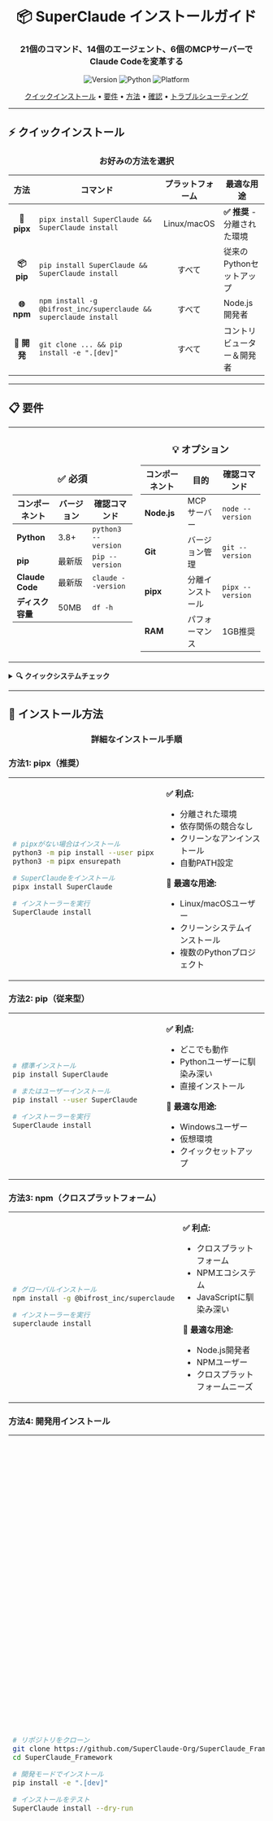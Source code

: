 <div align="center">

# 📦 SuperClaude インストールガイド

### **21個のコマンド、14個のエージェント、6個のMCPサーバーでClaude Codeを変革する**

<p align="center">
  <img src="https://img.shields.io/badge/version-4.0.8-blue?style=for-the-badge" alt="Version">
  <img src="https://img.shields.io/badge/Python-3.8+-green?style=for-the-badge" alt="Python">
  <img src="https://img.shields.io/badge/Platform-Linux%20|%20macOS%20|%20Windows-orange?style=for-the-badge" alt="Platform">
</p>

<p align="center">
  <a href="#-クイックインストール">クイックインストール</a> •
  <a href="#-要件">要件</a> •
  <a href="#-インストール方法">方法</a> •
  <a href="#-確認">確認</a> •
  <a href="#-トラブルシューティング">トラブルシューティング</a>
</p>

</div>

---

## ⚡ **クイックインストール**

<div align="center">

### **お好みの方法を選択**

| 方法 | コマンド | プラットフォーム | 最適な用途 |
|:------:|---------|:--------:|----------|
| **🐍 pipx** | `pipx install SuperClaude && SuperClaude install` | Linux/macOS | **✅ 推奨** - 分離された環境 |
| **📦 pip** | `pip install SuperClaude && SuperClaude install` | すべて | 従来のPythonセットアップ |
| **🌐 npm** | `npm install -g @bifrost_inc/superclaude && superclaude install` | すべて | Node.js開発者 |
| **🔧 開発** | `git clone ... && pip install -e ".[dev]"` | すべて | コントリビューター＆開発者 |

</div>

---

## 📋 **要件**

<div align="center">

<table>
<tr>
<td align="center" width="50%">

### ✅ **必須**

| コンポーネント | バージョン | 確認コマンド |
|-----------|---------|---------------|
| **Python** | 3.8+ | `python3 --version` |
| **pip** | 最新版 | `pip --version` |
| **Claude Code** | 最新版 | `claude --version` |
| **ディスク容量** | 50MB | `df -h` |

</td>
<td align="center" width="50%">

### 💡 **オプション**

| コンポーネント | 目的 | 確認コマンド |
|-----------|---------|---------------|
| **Node.js** | MCPサーバー | `node --version` |
| **Git** | バージョン管理 | `git --version` |
| **pipx** | 分離インストール | `pipx --version` |
| **RAM** | パフォーマンス | 1GB推奨 |

</td>
</tr>
</table>

</div>

<details>
<summary><b>🔍 クイックシステムチェック</b></summary>

```bash
# すべての要件を一度にチェック
python3 --version && echo "✅ Python OK" || echo "❌ Python missing"
claude --version && echo "✅ Claude Code OK" || echo "❌ Claude Code missing"
node --version 2>/dev/null && echo "✅ Node.js OK (optional)" || echo "⚠️ Node.js missing (optional)"
git --version 2>/dev/null && echo "✅ Git OK (optional)" || echo "⚠️ Git missing (optional)"
```

</details>

---

## 🚀 **インストール方法**

<div align="center">

### **詳細なインストール手順**

</div>

### **方法1: pipx（推奨）**

<table>
<tr>
<td width="60%">

```bash
# pipxがない場合はインストール
python3 -m pip install --user pipx
python3 -m pipx ensurepath

# SuperClaudeをインストール
pipx install SuperClaude

# インストーラーを実行
SuperClaude install
```

</td>
<td width="40%">

**✅ 利点:**
- 分離された環境
- 依存関係の競合なし
- クリーンなアンインストール
- 自動PATH設定

**📍 最適な用途:**
- Linux/macOSユーザー
- クリーンシステムインストール
- 複数のPythonプロジェクト

</td>
</tr>
</table>

### **方法2: pip（従来型）**

<table>
<tr>
<td width="60%">

```bash
# 標準インストール
pip install SuperClaude

# またはユーザーインストール
pip install --user SuperClaude

# インストーラーを実行
SuperClaude install
```

</td>
<td width="40%">

**✅ 利点:**
- どこでも動作
- Pythonユーザーに馴染み深い
- 直接インストール

**📍 最適な用途:**
- Windowsユーザー
- 仮想環境
- クイックセットアップ

</td>
</tr>
</table>

### **方法3: npm（クロスプラットフォーム）**

<table>
<tr>
<td width="60%">

```bash
# グローバルインストール
npm install -g @bifrost_inc/superclaude

# インストーラーを実行
superclaude install
```

</td>
<td width="40%">

**✅ 利点:**
- クロスプラットフォーム
- NPMエコシステム
- JavaScriptに馴染み深い

**📍 最適な用途:**
- Node.js開発者
- NPMユーザー
- クロスプラットフォームニーズ

</td>
</tr>
</table>

### **方法4: 開発用インストール**

<table>
<tr>
<td width="60%">

```bash
# リポジトリをクローン
git clone https://github.com/SuperClaude-Org/SuperClaude_Framework.git
cd SuperClaude_Framework

# 開発モードでインストール
pip install -e ".[dev]"

# インストールをテスト
SuperClaude install --dry-run
```

</td>
<td width="40%">

**✅ 利点:**
- 最新機能
- プロジェクトに貢献可能
- 完全なソースアクセス

**📍 最適な用途:**
- コントリビューター
- カスタマイズ
- 新機能のテスト

</td>
</tr>
</table>

---

## 🎛️ **インストールオプション**

<div align="center">

### **インストールをカスタマイズ**

| オプション | コマンド | 説明 |
|--------|---------|-------------|
| **インタラクティブ** | `SuperClaude install` | プロンプトによるガイド付きセットアップ |
| **特定コンポーネント** | `SuperClaude install --components core mcp modes` | 必要なもののみインストール |
| **プレビューモード** | `SuperClaude install --dry-run` | インストール予定を確認 |
| **強制インストール** | `SuperClaude install --force --yes` | すべての確認をスキップ |
| **コンポーネント一覧** | `SuperClaude install --list-components` | 利用可能なコンポーネントを表示 |

</div>

---

## ✅ **確認**

<div align="center">

### **インストールの成功を確認**

</div>

### **ステップ1: インストールを確認**

```bash
# SuperClaudeのバージョンを確認
python3 -m SuperClaude --version
# 期待される結果: SuperClaude 4.0.8

# インストールされたコンポーネントを一覧表示
SuperClaude install --list-components
# 期待される結果: 利用可能なコンポーネントの一覧
```

### **ステップ2: Claude Codeでテスト**

```bash
# Claude Codeを開いて以下のコマンドを試してください:
/sc:brainstorm "test project"     # 発見的質問が起動するはず
/sc:analyze README.md              # 構造化分析を提供するはず
@agent-security "review code"     # セキュリティ専門家が起動するはず
```

### **ステップ3: インストール内容**

<div align="center">

| 場所 | 内容 | サイズ |
|----------|----------|------|
| `~/.claude/` | フレームワークファイル | ~50MB |
| `~/.claude/CLAUDE.md` | メインエントリーポイント | ~2KB |
| `~/.claude/*.md` | 動作指示 | ~200KB |
| `~/.claude/claude-code-settings.json` | MCP設定 | ~5KB |

</div>

---

## 🛠️ **管理**

<div align="center">

<table>
<tr>
<th>📦 更新</th>
<th>💾 バックアップ</th>
<th>🗑️ アンインストール</th>
</tr>
<tr>
<td>

```bash
# 最新版に更新
pip install --upgrade SuperClaude
SuperClaude update
```

</td>
<td>

```bash
# バックアップを作成
SuperClaude backup --create

# バックアップを復元
SuperClaude backup --restore [file]
```

</td>
<td>

```bash
# フレームワークを削除
SuperClaude uninstall

# パッケージをアンインストール
pip uninstall SuperClaude
```

</td>
</tr>
</table>

</div>

---

## 🔧 **トラブルシューティング**

<details>
<summary><b>❌ PEP 668エラー（Pythonパッケージ管理）</b></summary>

このエラーは外部管理されたPython環境を持つシステムで発生します。

**解決策（推奨順）:**

```bash
# オプション1: pipxを使用（推奨）
pipx install SuperClaude

# オプション2: ユーザーインストール
pip install --user SuperClaude

# オプション3: 仮想環境
python3 -m venv superclaude-env
source superclaude-env/bin/activate  # Linux/macOS
# または
superclaude-env\Scripts\activate  # Windows
pip install SuperClaude

# オプション4: 強制（注意して使用）
pip install --break-system-packages SuperClaude
```

</details>

<details>
<summary><b>❌ コマンドが見つからない</b></summary>

インストール後に`SuperClaude`コマンドが見つからない場合:

```bash
# パッケージがインストールされているか確認
python3 -m pip show SuperClaude

# Pythonモジュールとして実行
python3 -m SuperClaude install

# PATHに追加（--userを使用した場合）
export PATH="$HOME/.local/bin:$PATH"
echo 'export PATH="$HOME/.local/bin:$PATH"' >> ~/.bashrc  # Linux
echo 'export PATH="$HOME/.local/bin:$PATH"' >> ~/.zshrc   # macOS
```

</details>

<details>
<summary><b>❌ Claude Codeが見つからない</b></summary>

Claude CodeがインストールされていないかPATHにない場合:

1. [https://claude.ai/code](https://claude.ai/code)からダウンロード
2. プラットフォーム指示に従ってインストール
3. `claude --version`で確認
4. インストール後にターミナルを再起動

</details>

<details>
<summary><b>❌ 権限拒否</b></summary>

インストール中の権限エラーの場合:

```bash
# ユーザーインストールを使用
pip install --user SuperClaude

# またはsudoを使用（非推奨）
sudo pip install SuperClaude

# より良い方法: pipxを使用
pipx install SuperClaude
```

</details>

<details>
<summary><b>❌ Pythonまたはpipがない</b></summary>

**Linux（Ubuntu/Debian）:**
```bash
sudo apt update
sudo apt install python3 python3-pip python3-venv
```

**macOS:**
```bash
# 必要に応じてHomebrewを最初にインストール
brew install python3
```

**Windows:**
- [python.org](https://python.org)からダウンロード
- インストール時に「PythonをPATHに追加」をチェック
- インストール後にターミナルを再起動

</details>

---

## 📚 **次のステップ**

<div align="center">

### **あなたの学習ジャーニー**

<table>
<tr>
<th>🌱 ここから始める</th>
<th>🌿 スキルを拡張</th>
<th>🌲 フレームワークをマスター</th>
</tr>
<tr>
<td valign="top">

**最初の週:**
- [クイックスタートガイド](quick-start.md)
- [コマンドリファレンス](../User-Guide/commands.md)
- `/sc:brainstorm`を試す

</td>
<td valign="top">

**2-3週目:**
- [動作モード](../User-Guide/modes.md)
- [エージェントガイド](../User-Guide/agents.md)
- [例のクックブック](../Reference/examples-cookbook.md)

</td>
<td valign="top">

**上級:**
- [MCPサーバー](../User-Guide/mcp-servers.md)
- [技術アーキテクチャ](../Developer-Guide/technical-architecture.md)
- [コード貢献](../Developer-Guide/contributing-code.md)

</td>
</tr>
</table>

</div>

---

<div align="center">

### **🎉 インストール完了！**

以下が利用可能になりました:

<p align="center">
  <b>21個のコマンド</b> • <b>14個のAIエージェント</b> • <b>6個の動作モード</b> • <b>6個のMCPサーバー</b>
</p>

**始める準備はできましたか？** Claude Codeで`/sc:brainstorm`を試して、初のSuperClaude体験をしてみましょう！

<p align="center">
  <a href="quick-start.md">
    <img src="https://img.shields.io/badge/📖_続きを読む-クイックスタートガイド-blue?style=for-the-badge" alt="Quick Start">
  </a>
</p>

</div>